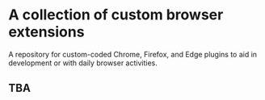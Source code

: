 # A collection of custom browser extensions  

A repository for custom-coded Chrome, Firefox, and Edge plugins to aid in development or with daily browser activities.

## TBA